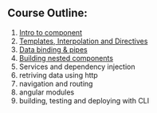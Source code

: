 ## Course Outline:

1. [Intro to component](./1.%20Introductions%20-%20components/)
2. [Templates, Interpolation and Directives](./2.%20templates%20Interpolation%20Directives/)
3. [Data binding & pipes](./3.%20Data%20%20Binding%20%26%20pipes/)
4. [Building nested components](./3.%20More%20on%20components/ß)
5. Services and dependency injection
6. retriving data using http
7. navigation and routing
8. angular modules
9. building, testing and deploying with CLI